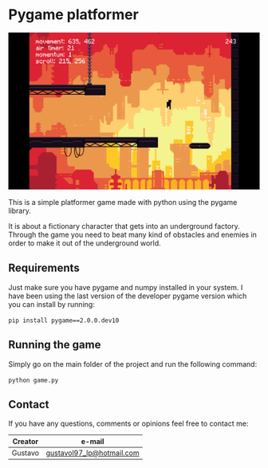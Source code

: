 # Pygame platformer

![Game screenshot](/data/images/readmeMainImage.png)

This is a simple platformer game made with python using the pygame library.

It is about a fictionary character that gets into an underground factory. Through the game you need to beat many kind of obstacles and enemies in order to make it out of the underground world.

## Requirements

Just make sure you have pygame and numpy installed in your system. I have been using the last version of the developer pygame version which you can install by running:

`pip install pygame==2.0.0.dev10`

## Running the game

Simply go on the main folder of the project and run the following command:

`python game.py`

## Contact

If you have any questions, comments or opinions feel free to contact me:

Creator | e-mail
------------ | -------------
Gustavo | gustavol97_lp@hotmail.com
